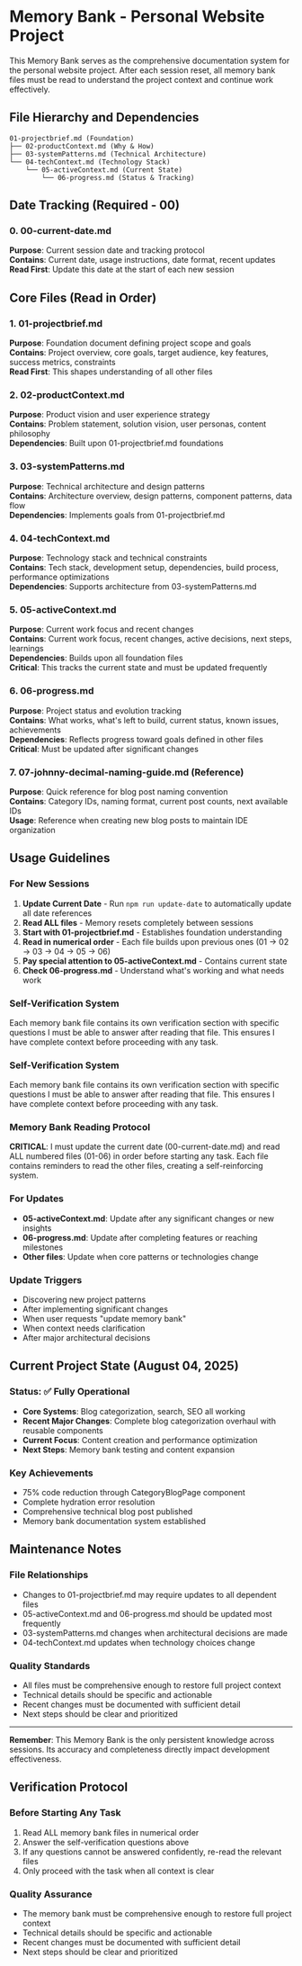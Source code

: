 # Memory Bank - Personal Website Project

This Memory Bank serves as the comprehensive documentation system for the personal website project. After each session reset, all memory bank files must be read to understand the project context and continue work effectively.

## File Hierarchy and Dependencies

```
01-projectbrief.md (Foundation)
├── 02-productContext.md (Why & How)
├── 03-systemPatterns.md (Technical Architecture)  
└── 04-techContext.md (Technology Stack)
    └── 05-activeContext.md (Current State)
        └── 06-progress.md (Status & Tracking)
```

## Date Tracking (Required - 00)

### 0. 00-current-date.md
**Purpose**: Current session date and tracking protocol  
**Contains**: Current date, usage instructions, date format, recent updates  
**Read First**: Update this date at the start of each new session

## Core Files (Read in Order)

### 1. 01-projectbrief.md
**Purpose**: Foundation document defining project scope and goals  
**Contains**: Project overview, core goals, target audience, key features, success metrics, constraints  
**Read First**: This shapes understanding of all other files

### 2. 02-productContext.md  
**Purpose**: Product vision and user experience strategy  
**Contains**: Problem statement, solution vision, user personas, content philosophy  
**Dependencies**: Built upon 01-projectbrief.md foundations

### 3. 03-systemPatterns.md
**Purpose**: Technical architecture and design patterns  
**Contains**: Architecture overview, design patterns, component patterns, data flow  
**Dependencies**: Implements goals from 01-projectbrief.md

### 4. 04-techContext.md
**Purpose**: Technology stack and technical constraints  
**Contains**: Tech stack, development setup, dependencies, build process, performance optimizations  
**Dependencies**: Supports architecture from 03-systemPatterns.md

### 5. 05-activeContext.md
**Purpose**: Current work focus and recent changes  
**Contains**: Current work focus, recent changes, active decisions, next steps, learnings  
**Dependencies**: Builds upon all foundation files  
**Critical**: This tracks the current state and must be updated frequently

### 6. 06-progress.md
**Purpose**: Project status and evolution tracking  
**Contains**: What works, what's left to build, current status, known issues, achievements  
**Dependencies**: Reflects progress toward goals defined in other files  
**Critical**: Must be updated after significant changes

### 7. 07-johnny-decimal-naming-guide.md (Reference)
**Purpose**: Quick reference for blog post naming convention  
**Contains**: Category IDs, naming format, current post counts, next available IDs  
**Usage**: Reference when creating new blog posts to maintain IDE organization

## Usage Guidelines

### For New Sessions
1. **Update Current Date** - Run `npm run update-date` to automatically update all date references
2. **Read ALL files** - Memory resets completely between sessions
3. **Start with 01-projectbrief.md** - Establishes foundation understanding
4. **Read in numerical order** - Each file builds upon previous ones (01 → 02 → 03 → 04 → 05 → 06)
5. **Pay special attention to 05-activeContext.md** - Contains current state
6. **Check 06-progress.md** - Understand what's working and what needs work

### Self-Verification System
Each memory bank file contains its own verification section with specific questions I must be able to answer after reading that file. This ensures I have complete context before proceeding with any task.

### Self-Verification System
Each memory bank file contains its own verification section with specific questions I must be able to answer after reading that file. This ensures I have complete context before proceeding with any task.

### Memory Bank Reading Protocol
**CRITICAL**: I must update the current date (00-current-date.md) and read ALL numbered files (01-06) in order before starting any task. Each file contains reminders to read the other files, creating a self-reinforcing system.

### For Updates
- **05-activeContext.md**: Update after any significant changes or new insights
- **06-progress.md**: Update after completing features or reaching milestones  
- **Other files**: Update when core patterns or technologies change

### Update Triggers
- Discovering new project patterns
- After implementing significant changes
- When user requests "update memory bank"
- When context needs clarification
- After major architectural decisions

## Current Project State (August 04, 2025)

### Status: ✅ Fully Operational
- **Core Systems**: Blog categorization, search, SEO all working
- **Recent Major Changes**: Complete blog categorization overhaul with reusable components
- **Current Focus**: Content creation and performance optimization
- **Next Steps**: Memory bank testing and content expansion

### Key Achievements
- 75% code reduction through CategoryBlogPage component
- Complete hydration error resolution
- Comprehensive technical blog post published
- Memory bank documentation system established

## Maintenance Notes

### File Relationships
- Changes to 01-projectbrief.md may require updates to all dependent files
- 05-activeContext.md and 06-progress.md should be updated most frequently
- 03-systemPatterns.md changes when architectural decisions are made
- 04-techContext.md updates when technology choices change

### Quality Standards
- All files must be comprehensive enough to restore full project context
- Technical details should be specific and actionable
- Recent changes must be documented with sufficient detail
- Next steps should be clear and prioritized

---

**Remember**: This Memory Bank is the only persistent knowledge across sessions. Its accuracy and completeness directly impact development effectiveness.

## Verification Protocol

### Before Starting Any Task
1. Read ALL memory bank files in numerical order
2. Answer the self-verification questions above
3. If any questions cannot be answered confidently, re-read the relevant files
4. Only proceed with the task when all context is clear

### Quality Assurance
- The memory bank must be comprehensive enough to restore full project context
- Technical details should be specific and actionable
- Recent changes must be documented with sufficient detail
- Next steps should be clear and prioritized 